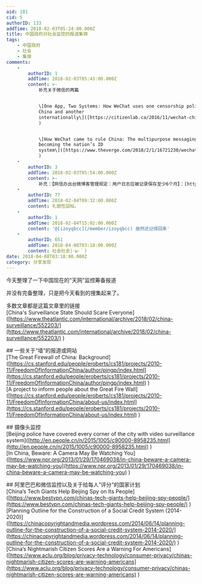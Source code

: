 ```yaml
---
aid: 101
cid: 5
authorID: 133
addTime: 2018-02-03T05:24:00.000Z
title: 中国政府对社会监控的报道集锦
tags:
    - 中国政府
    - 社会
    - 集锦
comments:
    -
        authorID: 1
        addTime: 2018-02-03T05:43:00.000Z
        content: >-
            补充关于微信的两篇


            \[One App, Two Systems: How WeChat uses one censorship policy in
            China and another
            internationally\]([https://citizenlab.ca/2016/11/wechat-china-censorship-one-app-two-systems/](https://citizenlab.ca/2016/11/wechat-china-censorship-one-app-two-systems/)
            )


            \[How WeChat came to rule China: The multipurpose messaging app is
            becoming the nation’s ID
            system\]([https://www.theverge.com/2018/2/1/16721230/wechat-china-app-mini-programs-messaging-electronic-id-system](https://www.theverge.com/2018/2/1/16721230/wechat-china-app-mini-programs-messaging-electronic-id-system)
            )
    -
        authorID: 3
        addTime: 2018-02-03T05:54:00.000Z
        content: >-
            补充：【网信办出台微博客管理规定：用户日志应被记录保存至少6个月】：[http://www.thepaper.cn/newsDetail\_forward\_1980931](http://www.thepaper.cn/newsDetail_forward_1980931)
    -
        authorID: 77
        addTime: 2018-02-04T09:32:00.000Z
        content: 礼貌性回帖。
    -
        authorID: 1
        addTime: 2018-02-04T15:02:00.000Z
        content: '@[izoyqbcc](/member/izoyqbcc) 居然还记得回来'
    -
        authorID: 651
        addTime: 2018-04-08T03:18:00.000Z
        content: 社会社会|･ω･｀)
date: 2018-04-08T03:18:00.000Z
category: 分享发现
---
```


今天整理了一下中国现在的“天网”监控筹备报道

并没有完备整理，只是把今天看到的搜集起来了。

多数文章都是这篇文章里的链接  
\[China's Surveillance State Should Scare Everyone\]([https://www.theatlantic.com/international/archive/2018/02/china-surveillance/552203/](https://www.theatlantic.com/international/archive/2018/02/china-surveillance/552203/) )

\## 一些关于“墙“的报道或网站  
\[The Great Firewall of China: Background\]([https://cs.stanford.edu/people/eroberts/cs181/projects/2010-11/FreedomOfInformationChina/author/pingp/index.html](https://cs.stanford.edu/people/eroberts/cs181/projects/2010-11/FreedomOfInformationChina/author/pingp/index.html) )  
\[A project to inform people about the Great Fire Wall\]([https://cs.stanford.edu/people/eroberts/cs181/projects/2010-11/FreedomOfInformationChina/about-us/index.html](https://cs.stanford.edu/people/eroberts/cs181/projects/2010-11/FreedomOfInformationChina/about-us/index.html) )

\## 摄像头监控  
\[Beijing police have covered every corner of the city with video surveillance system\]([http://en.people.cn/n/2015/1005/c90000-8958235.html](http://en.people.cn/n/2015/1005/c90000-8958235.html) )  
\[In China, Beware: A Camera May Be Watching You\]([https://www.npr.org/2013/01/29/170469038/in-china-beware-a-camera-may-be-watching-you](https://www.npr.org/2013/01/29/170469038/in-china-beware-a-camera-may-be-watching-you) )

\## 阿里巴巴和微信监控以及关于给每人”评分“的国家计划  
\[China’s Tech Giants Help Beijing Spy on Its People\]([https://www.bestvpn.com/chinas-tech-giants-help-beijing-spy-people/](https://www.bestvpn.com/chinas-tech-giants-help-beijing-spy-people/) )  
\[Planning Outline for the Construction of a Social Credit System (2014-2020)\]([https://chinacopyrightandmedia.wordpress.com/2014/06/14/planning-outline-for-the-construction-of-a-social-credit-system-2014-2020/](https://chinacopyrightandmedia.wordpress.com/2014/06/14/planning-outline-for-the-construction-of-a-social-credit-system-2014-2020/) )  
\[China’s Nightmarish Citizen Scores Are a Warning For Americans\]([https://www.aclu.org/blog/privacy-technology/consumer-privacy/chinas-nightmarish-citizen-scores-are-warning-americans](https://www.aclu.org/blog/privacy-technology/consumer-privacy/chinas-nightmarish-citizen-scores-are-warning-americans) )
